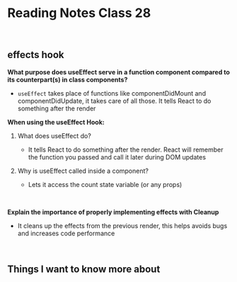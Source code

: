 # Reading Notes Class 28

<br>

## effects hook

**What purpose does useEffect serve in a function component compared to its counterpart(s) in class components?**

- <code>useEffect</code> takes place of functions like componentDidMount and componentDidUpdate, it takes care of all those. It tells React to do something after the render

**When using the useEffect Hook:**

1. What does useEffect do?

    - It tells React to do something after the render. React will remember the function you passed and call it later during DOM updates

2. Why is useEffect called inside a component?

    - Lets it access the count state variable (or any props)

<br>

**Explain the importance of properly implementing effects with Cleanup**

- It cleans up the effects from the previous render, this helps avoids bugs and increases code performance

<br>

## Things I want to know more about